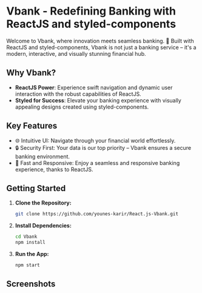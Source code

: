 # Vbank - Redefining Banking with ReactJS and styled-components

Welcome to Vbank, where innovation meets seamless banking. 🚀 Built with ReactJS and styled-components, Vbank is not just a banking service – it's a modern, interactive, and visually stunning financial hub.

## Why Vbank?

- **ReactJS Power**: Experience swift navigation and dynamic user interaction with the robust capabilities of ReactJS.
- **Styled for Success**: Elevate your banking experience with visually appealing designs created using styled-components.

## Key Features

- 🌐 Intuitive UI: Navigate through your financial world effortlessly.
- 🔒 Security First: Your data is our top priority – Vbank ensures a secure banking environment.
- 🚀 Fast and Responsive: Enjoy a seamless and responsive banking experience, thanks to ReactJS.

## Getting Started

1. **Clone the Repository:**
   ```bash
   git clone https://github.com/younes-karir/React.js-Vbank.git
   
2. **Install Dependencies:**
   ```bash
   cd Vbank
   npm install
   
3. **Run the App:**
   ```bash
   npm start


## Screenshots


